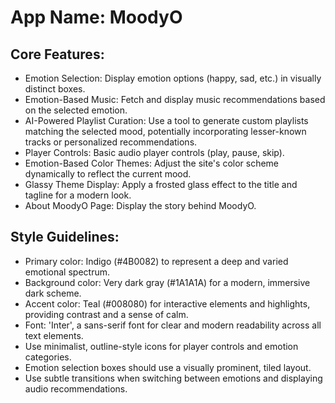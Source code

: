 # **App Name**: MoodyO

## Core Features:

- Emotion Selection: Display emotion options (happy, sad, etc.) in visually distinct boxes.
- Emotion-Based Music: Fetch and display music recommendations based on the selected emotion.
- AI-Powered Playlist Curation: Use a tool to generate custom playlists matching the selected mood, potentially incorporating lesser-known tracks or personalized recommendations.
- Player Controls: Basic audio player controls (play, pause, skip).
- Emotion-Based Color Themes: Adjust the site's color scheme dynamically to reflect the current mood.
- Glassy Theme Display: Apply a frosted glass effect to the title and tagline for a modern look.
- About MoodyO Page: Display the story behind MoodyO.

## Style Guidelines:

- Primary color: Indigo (#4B0082) to represent a deep and varied emotional spectrum.
- Background color: Very dark gray (#1A1A1A) for a modern, immersive dark scheme.
- Accent color: Teal (#008080) for interactive elements and highlights, providing contrast and a sense of calm.
- Font: 'Inter', a sans-serif font for clear and modern readability across all text elements.
- Use minimalist, outline-style icons for player controls and emotion categories.
- Emotion selection boxes should use a visually prominent, tiled layout.
- Use subtle transitions when switching between emotions and displaying audio recommendations.